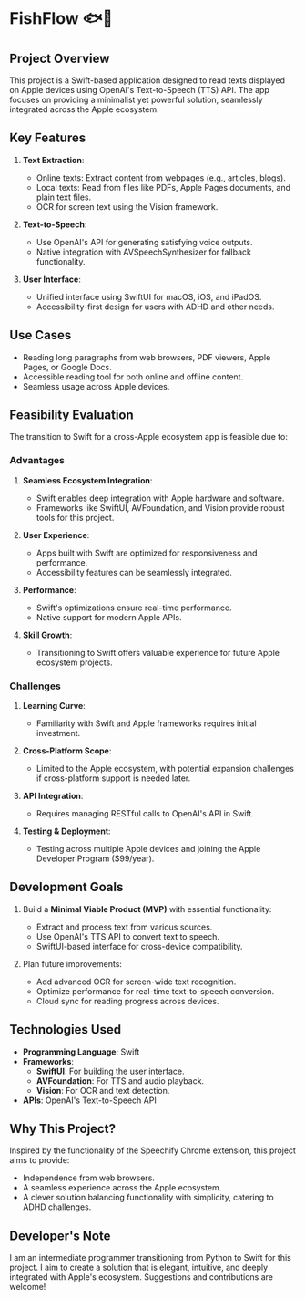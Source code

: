 # FishFlow 🐟💨

## Project Overview

This project is a Swift-based application designed to read texts displayed on Apple devices using OpenAI's Text-to-Speech (TTS) API. The app focuses on providing a minimalist yet powerful solution, seamlessly integrated across the Apple ecosystem.

## Key Features

1. **Text Extraction**:
   
   - Online texts: Extract content from webpages (e.g., articles, blogs).
   - Local texts: Read from files like PDFs, Apple Pages documents, and plain text files.
   - OCR for screen text using the Vision framework.

2. **Text-to-Speech**:
   
   - Use OpenAI's API for generating satisfying voice outputs.
   - Native integration with AVSpeechSynthesizer for fallback functionality.

3. **User Interface**:
   
   - Unified interface using SwiftUI for macOS, iOS, and iPadOS.
   - Accessibility-first design for users with ADHD and other needs.

## Use Cases

- Reading long paragraphs from web browsers, PDF viewers, Apple Pages, or Google Docs.
- Accessible reading tool for both online and offline content.
- Seamless usage across Apple devices.

## Feasibility Evaluation

The transition to Swift for a cross-Apple ecosystem app is feasible due to:

### **Advantages**

1. **Seamless Ecosystem Integration**:
   
   - Swift enables deep integration with Apple hardware and software.
   - Frameworks like SwiftUI, AVFoundation, and Vision provide robust tools for this project.

2. **User Experience**:
   
   - Apps built with Swift are optimized for responsiveness and performance.
   - Accessibility features can be seamlessly integrated.

3. **Performance**:
   
   - Swift's optimizations ensure real-time performance.
   - Native support for modern Apple APIs.

4. **Skill Growth**:
   
   - Transitioning to Swift offers valuable experience for future Apple ecosystem projects.

### **Challenges**

1. **Learning Curve**:
   
   - Familiarity with Swift and Apple frameworks requires initial investment.

2. **Cross-Platform Scope**:
   
   - Limited to the Apple ecosystem, with potential expansion challenges if cross-platform support is needed later.

3. **API Integration**:
   
   - Requires managing RESTful calls to OpenAI's API in Swift.

4. **Testing & Deployment**:
   
   - Testing across multiple Apple devices and joining the Apple Developer Program ($99/year).

## Development Goals

1. Build a **Minimal Viable Product (MVP)** with essential functionality:
   
   - Extract and process text from various sources.
   - Use OpenAI's TTS API to convert text to speech.
   - SwiftUI-based interface for cross-device compatibility.

2. Plan future improvements:
   
   - Add advanced OCR for screen-wide text recognition.
   - Optimize performance for real-time text-to-speech conversion.
   - Cloud sync for reading progress across devices.

## Technologies Used

- **Programming Language**: Swift
- **Frameworks**:
  - **SwiftUI**: For building the user interface.
  - **AVFoundation**: For TTS and audio playback.
  - **Vision**: For OCR and text detection.
- **APIs**: OpenAI's Text-to-Speech API

## Why This Project?

Inspired by the functionality of the Speechify Chrome extension, this project aims to provide:

- Independence from web browsers.
- A seamless experience across the Apple ecosystem.
- A clever solution balancing functionality with simplicity, catering to ADHD challenges.

## Developer's Note

I am an intermediate programmer transitioning from Python to Swift for this project. I aim to create a solution that is elegant, intuitive, and deeply integrated with Apple's ecosystem. Suggestions and contributions are welcome!
